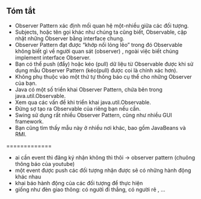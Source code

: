 ﻿## Tóm tắt
- Observer Pattern xác định mối quan hệ một-nhiều giữa các đối tượng.
- Subjects, hoặc tên gọi khác như chúng ta cũng biết, Observable, cập nhật những Observer bằng interface chung.
- Observer Pattern đạt được “khớp nối lỏng lẽo” trong đó Observable không biết gì về người quan sát (observer) , ngoài việc biết chúng implement interface Observer.
- Bạn có thể push (đẩy) hoặc kéo (pull) dữ liệu từ Observable được khi sử dụng mẫu Observer Pattern (kéo(pull) được coi là chính xác hơn).
- Không phụ thuộc vào một thứ tự thông báo cụ thể cho những Observer của bạn.
- Java có một số triển khai Observer Pattern, chứa bên trong java.util.Observable.
- Xem qua các vấn đề khi triển khai java.util.Observable.
- Đừng sợ tạo ra Observable của riêng bạn nếu cần.
- Swing sử dụng rất nhiều Observer Pattern, cũng như nhiều GUI framework.
- Bạn cũng tìm thấy mẫu này ở nhiều nơi khác, bao gồm JavaBeans và RMI.

=============
- ai cần event thì đăng ký nhận không thì thôi -> observer pattern (chuông thông báo của youtube)
- một event được push các đối tượng nhận được sẽ có những hành động khác nhau
- khai báo hành động của các đối tượng để thực hiện
- giống như đèn giao thông: có người đi thẳng, có người rẽ , ...

